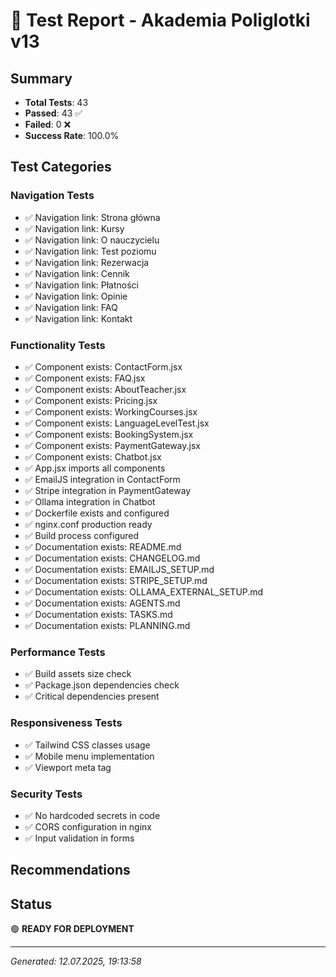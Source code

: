 # 🧪 Test Report - Akademia Poliglotki v13

## Summary
- **Total Tests**: 43
- **Passed**: 43 ✅
- **Failed**: 0 ❌
- **Success Rate**: 100.0%

## Test Categories

### Navigation Tests
- ✅ Navigation link: Strona główna
- ✅ Navigation link: Kursy
- ✅ Navigation link: O nauczycielu
- ✅ Navigation link: Test poziomu
- ✅ Navigation link: Rezerwacja
- ✅ Navigation link: Cennik
- ✅ Navigation link: Płatności
- ✅ Navigation link: Opinie
- ✅ Navigation link: FAQ
- ✅ Navigation link: Kontakt

### Functionality Tests  
- ✅ Component exists: ContactForm.jsx
- ✅ Component exists: FAQ.jsx
- ✅ Component exists: AboutTeacher.jsx
- ✅ Component exists: Pricing.jsx
- ✅ Component exists: WorkingCourses.jsx
- ✅ Component exists: LanguageLevelTest.jsx
- ✅ Component exists: BookingSystem.jsx
- ✅ Component exists: PaymentGateway.jsx
- ✅ Component exists: Chatbot.jsx
- ✅ App.jsx imports all components
- ✅ EmailJS integration in ContactForm
- ✅ Stripe integration in PaymentGateway
- ✅ Ollama integration in Chatbot
- ✅ Dockerfile exists and configured
- ✅ nginx.conf production ready
- ✅ Build process configured
- ✅ Documentation exists: README.md
- ✅ Documentation exists: CHANGELOG.md
- ✅ Documentation exists: EMAILJS_SETUP.md
- ✅ Documentation exists: STRIPE_SETUP.md
- ✅ Documentation exists: OLLAMA_EXTERNAL_SETUP.md
- ✅ Documentation exists: AGENTS.md
- ✅ Documentation exists: TASKS.md
- ✅ Documentation exists: PLANNING.md

### Performance Tests
- ✅ Build assets size check
- ✅ Package.json dependencies check
- ✅ Critical dependencies present

### Responsiveness Tests
- ✅ Tailwind CSS classes usage
- ✅ Mobile menu implementation
- ✅ Viewport meta tag

### Security Tests
- ✅ No hardcoded secrets in code
- ✅ CORS configuration in nginx
- ✅ Input validation in forms

## Recommendations


## Status
🟢 **READY FOR DEPLOYMENT**

---
*Generated: 12.07.2025, 19:13:58*
